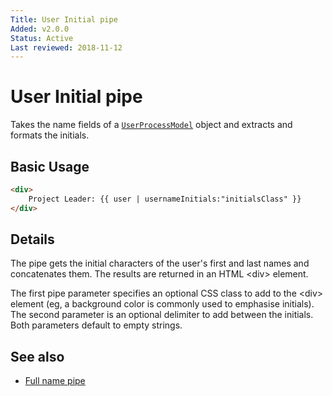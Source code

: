 ```yaml
---
Title: User Initial pipe
Added: v2.0.0
Status: Active
Last reviewed: 2018-11-12
---
```


# User Initial pipe

Takes the name fields of a [`UserProcessModel`](../core/user-process.model.md) object and extracts and formats the initials.

## Basic Usage

<!-- {% raw %} -->

```HTML
<div>
    Project Leader: {{ user | usernameInitials:"initialsClass" }}
</div>
```

<!-- {% endraw %} -->

## Details

The pipe gets the initial characters of the user's first and last names and
concatenates them. The results are returned in an HTML &lt;div> element.

The first pipe parameter specifies an optional CSS class to add to the &lt;div>
element (eg, a background color is commonly used to emphasise initials). The
second parameter is an optional delimiter to add between the initials.
Both parameters default to empty strings.

## See also

-   [Full name pipe](../core/full-name.pipe.md)
